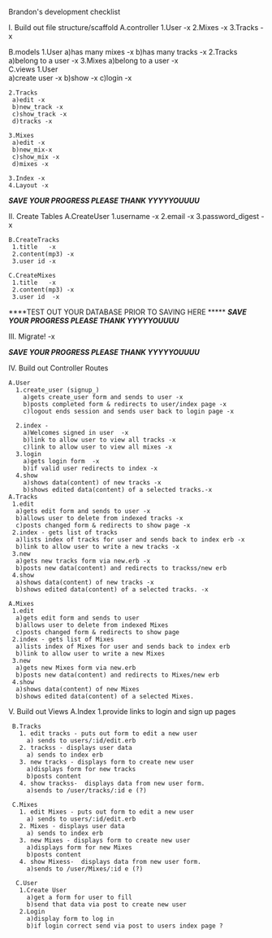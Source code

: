 Brandon's development checklist

I. Build out file structure/scaffold
   A.controller
    1.User -x
    2.Mixes -x
    3.Tracks -x
     
   B.models
    1.User 
      a)has many mixes -x
      b)has many tracks  -x
    2.Tracks 
      a)belong to a user  -x
    3.Mixes
      a)belong to a user    -x  
   C.views
    1.User  
     a)create user -x
     b)show -x
     c)login       -x
    
    2.Tracks 
     a)edit -x
     b)new_track -x
     c)show_track -x
     d)tracks -x

    3.Mixes 
     a)edit -x
     b)new_mix-x
     c)show_mix -x
     d)mixes -x

    3.Index -x
    4.Layout -x

*****SAVE YOUR PROGRESS PLEASE THANK YYYYYOUUUU*****

II. Create Tables
    A.CreateUser 
     1.username -x
     2.email    -x
     3.password_digest -x
     
    B.CreateTracks 
     1.title   -x
     2.content(mp3) -x
     3.user id -x

    C.CreateMixes
     1.title   -x
     2.content(mp3) -x
     3.user id  -x

****TEST OUT YOUR DATABASE PRIOR TO SAVING HERE *****
*****SAVE YOUR PROGRESS PLEASE THANK YYYYYOUUUU*****

III. Migrate! -x

*****SAVE YOUR PROGRESS PLEASE THANK YYYYYOUUUU*****

IV. Build out Controller Routes

    A.User
      1.create_user (signup_)
        a)gets create_user form and sends to user -x
        b)posts completed form & redirects to user/index page -x
        c)logout ends session and sends user back to login page -x
        
      2.index -  
        a)Welcomes signed in user  -x
        b)link to allow user to view all tracks -x
        c)link to allow user to view all mixes -x
      3.login
        a)gets login form  -x
        b)if valid user redirects to index -x
      4.show
        a)shows data(content) of new tracks -x
        b)shows edited data(content) of a selected tracks.-x
    A.Tracks
     1.edit  
      a)gets edit form and sends to user -x
      b)allows user to delete from indexed tracks -x
      c)posts changed form & redirects to show page -x
     2.index - gets list of tracks
      a)lists index of tracks for user and sends back to index erb -x
      b)link to allow user to write a new tracks -x
     3.new
      a)gets new tracks form via new.erb -x
      b)posts new data(content) and redirects to trackss/new erb  
     4.show
      a)shows data(content) of new tracks -x
      b)shows edited data(content) of a selected tracks. -x

    A.Mixes
     1.edit 
      a)gets edit form and sends to user
      b)allows user to delete from indexed Mixes
      c)posts changed form & redirects to show page
     2.index - gets list of Mixes
      a)lists index of Mixes for user and sends back to index erb
      b)link to allow user to write a new Mixes
     3.new
      a)gets new Mixes form via new.erb
      b)posts new data(content) and redirects to Mixes/new erb
     4.show
      a)shows data(content) of new Mixes
      b)shows edited data(content) of a selected Mixes.

 V. Build out Views
     A.Index
       1.provide links to login and sign up pages
     
     B.Tracks
       1. edit tracks - puts out form to edit a new user  
         a) sends to users/:id/edit.erb  
       2. trackss - displays user data   
         a) sends to index erb          
       3. new tracks - displays form to create new user  
         a)displays form for new tracks  
         b)posts content  
       4. show trackss-  displays data from new user form.  
         a)sends to /user/tracks/:id e (?)

     C.Mixes
       1. edit Mixes - puts out form to edit a new user  
         a) sends to users/:id/edit.erb  
       2. Mixes - displays user data   
         a) sends to index erb          
       3. new Mixes - displays form to create new user  
         a)displays form for new Mixes  
         b)posts content  
       4. show Mixess-  displays data from new user form.  
         a)sends to /user/Mixes/:id e (?)  

      C.User
       1.Create User 
         a)get a form for user to fill  
         b)send that data via post to create new user
       2.Login
         a)display form to log in  
         b)if login correct send via post to users index page ?

         


